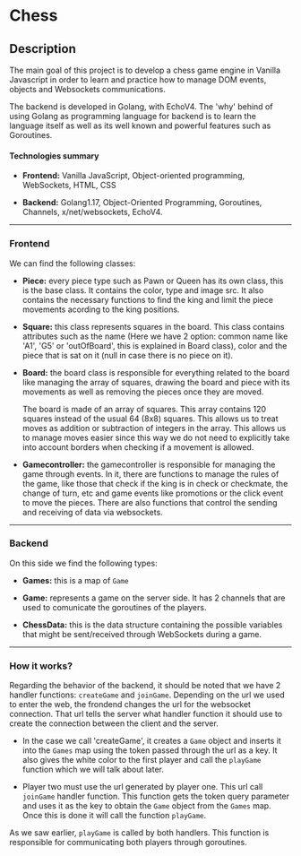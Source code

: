 # Chess

## Description
The main goal of this project is to develop a chess game engine in Vanilla Javascript in  order to learn and practice how to manage DOM events, objects and Websockets communications.

The backend is developed in Golang, with EchoV4. The 'why' behind of using Golang as programming language for backend is to learn the language itself as well as its well known and powerful features such as Goroutines.



#### Technologies summary

- **Frontend:** Vanilla JavaScript, Object-oriented programming, WebSockets, HTML, CSS

- **Backend:** Golang1.17, Object-Oriented Programming, Goroutines, Channels, x/net/websockets, EchoV4.

------------



### Frontend

We can find the following classes:

- **Piece:** every piece type such as Pawn or Queen has its own class, this is the base class. It  contains the color, type and image src. It also contains the necessary functions to find the king and limit the piece movements acording to the king positions.


- **Square:** this class represents squares in the board. This class contains attributes such as the name (Here we have 2 option: common name like 'A1', 'G5' or 'outOfBoard', this is explained in Board class), color and the piece that is sat on it (null in case there is no piece on it).


- **Board:** the board class is responsible for everything related to the board like managing the array of squares, drawing the board and piece with its movements as well as removing the pieces once they are moved.

	The board is made of an array of squares. This array contains 120 squares instead of the usual 64 (8x8) squares. This allows us to treat moves as addition or subtraction of integers in the array. This allows us to manage moves easier since this way we do not need to explicitly take into account borders when checking if a movement is allowed.


- **Gamecontroller:** the gamecontroller is responsible for managing the game through events. In it, there are functions to manage the rules of the game, like those that check if the king is in check or checkmate, the change of turn, etc and game events like promotions or the click event to move the pieces. There are also functions that control the sending and receiving of data via websockets.


------------


### Backend
On this side we find the following types:

- **Games:** this is a map of `Game`

- **Game:** represents a game on the server side. It has 2 channels that are used to comunicate the goroutines of the players.

- **ChessData:** this is the data structure containing the possible variables that might be sent/received through WebSockets during a game.

------------

### How it works?

Regarding the behavior of the backend, it should be noted that we have 2 handler functions: `createGame` and `joinGame`. Depending on the url we used to enter the web, the frondend changes the url for the websocket connection. That url tells the server what handler function it should use to create the connection between the client and the server.

- In the case we call 'createGame', it creates a `Game` object and inserts it into the `Games` map using the token passed through the url as a key. It also gives the white color to the first player and call the `playGame` function which we will talk about later.

- Player two must use the url generated by player one. This url call  `joinGame` handler function. This function gets the token query parameter and uses it as the key to obtain the `Game` object from the `Games` map. Once  this is done it will call the function `playGame`.

As we saw earlier, `playGame` is called by both handlers. This function is responsible for communicating both players through goroutines.



